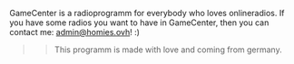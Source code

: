 GameCenter is a radioprogramm for everybody who loves onlineradios.
If you have some radios you want to have in GameCenter, then you can contact me: admin@homies.ovh! :)

>> This programm is made with love and coming from germany.
